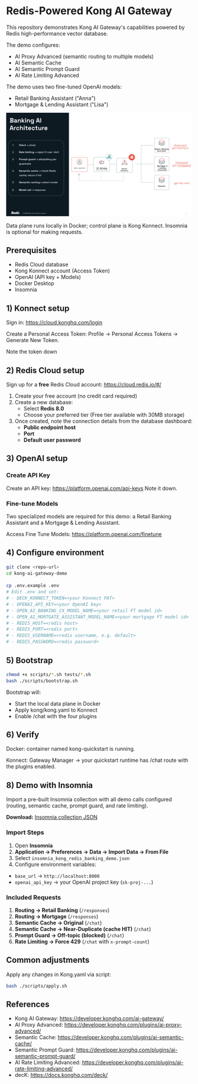 # Redis-Powered Kong AI Gateway

This repository demonstrates Kong AI Gateway's capabilities powered by Redis high-performance vector database.

The demo configures:

- AI Proxy Advanced (semantic routing to multiple models)
- AI Semantic Cache
- AI Semantic Prompt Guard
- AI Rate Limiting Advanced

The demo uses two fine-tuned OpenAI models:
- Retail Banking Assistant ("Anna")
- Mortgage & Lending Assistant ("Lisa")


![Architecture Diagram](KongRedisArchDemo.png "Kong Redis Demo Architecture")


Data plane runs locally in Docker; control plane is Kong Konnect. Insomnia is optional for making requests.

## Prerequisites

- Redis Cloud database
- Kong Konnect account (Access Token)
- OpenAI (API key + Models)
- Docker Desktop
- Insomnia

## 1) Konnect setup

Sign in: https://cloud.konghq.com/login

Create a Personal Access Token: Profile → Personal Access Tokens → Generate New Token.

Note the token down 

## 2) Redis Cloud setup

Sign up for a **free** Redis Cloud account: https://cloud.redis.io/#/

1. Create your free account (no credit card required)
2. Create a new database:
   - Select **Redis 8.0**
   - Choose your preferred tier (Free tier available with 30MB storage)
3. Once created, note the connection details from the database dashboard:
   - **Public endpoint host**
   - **Port**
   - **Default user password**

## 3) OpenAI setup

### Create API Key

Create an API key: https://platform.openai.com/api-keys
Note it down.

### Fine-tune Models

Two specialized models are required for this demo: a Retail Banking Assistant and a Mortgage & Lending Assistant.

Access Fine Tune Models: https://platform.openai.com/finetune

## 4) Configure environment

```bash
git clone <repo-url>
cd kong-ai-gateway-demo

cp .env.example .env
# Edit .env and set:
# - DECK_KONNECT_TOKEN=<your Konnect PAT>
# - OPENAI_API_KEY=<your OpenAI key>
# - OPEN_AI_BANKING_CX_MODEL_NAME=<your retail FT model id>
# - OPEN_AI_MORTGATE_ASSISTANT_MODEL_NAME=<your mortgage FT model id>
# - REDIS_HOST=<redis host>
# - REDIS_PORT=<redis port>
# - REDIS_USERNAME=<redis username, e.g. default>
# - REDIS_PASSWORD=<redis password>
```

## 5) Bootstrap

```bash
chmod +x scripts/*.sh tests/*.sh
bash ./scripts/bootstrap.sh
```

Bootstrap will:

- Start the local data plane in Docker
- Apply kong/kong.yaml to Konnect
- Enable /chat with the four plugins

## 6) Verify

Docker: container named kong-quickstart is running.

Konnect: Gateway Manager → your quickstart runtime has /chat route with the plugins enabled.


## 8) Demo with Insomnia 

Import a pre-built Insomnia collection with all demo calls configured (routing, semantic cache, prompt guard, and rate limiting).

**Download:** [Insomnia collection JSON](insomnia_kong_redis_banking_demo.json)

### Import Steps
1. Open **Insomnia**
2. **Application → Preferences → Data → Import Data → From File**
3. Select `insomnia_kong_redis_banking_demo.json`
4. Configure environment variables:
  - `base_url` → `http://localhost:8000`
  - `openai_api_key` → your OpenAI project key (`sk-proj-...`)

### Included Requests
1. **Routing → Retail Banking** (`/responses`)
2. **Routing → Mortgage** (`/responses`)
3. **Semantic Cache → Original** (`/chat`)
4. **Semantic Cache → Near-Duplicate (cache HIT)** (`/chat`)
5. **Prompt Guard → Off-topic (blocked)** (`/chat`)
6. **Rate Limiting → Force 429** (`/chat` with `x-prompt-count`)

## Common adjustments

Apply any changes in Kong.yaml via script:

```bash
bash ./scripts/apply.sh
```

## References

- Kong AI Gateway: https://developer.konghq.com/ai-gateway/
- AI Proxy Advanced: https://developer.konghq.com/plugins/ai-proxy-advanced/
- Semantic Cache: https://developer.konghq.com/plugins/ai-semantic-cache/
- Semantic Prompt Guard: https://developer.konghq.com/plugins/ai-semantic-prompt-guard/
- AI Rate Limiting Advanced: https://developer.konghq.com/plugins/ai-rate-limiting-advanced/
- decK: https://docs.konghq.com/deck/
